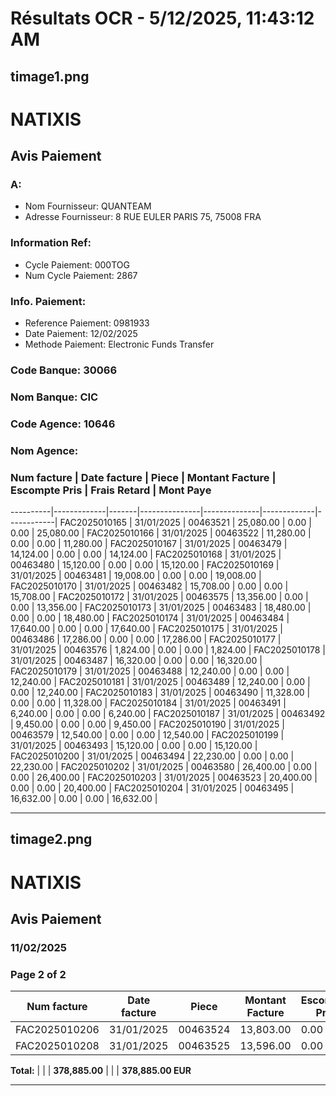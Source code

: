 # Résultats OCR - 5/12/2025, 11:43:12 AM

## timage1.png

# NATIXIS

## Avis Paiement

### A:

* Nom Fournisseur: QUANTEAM
* Adresse Fournisseur: 8 RUE EULER PARIS 75, 75008 FRA

### Information Ref:

* Cycle Paiement: 000TOG
* Num Cycle Paiement: 2867

### Info. Paiement:

* Reference Paiement: 0981933
* Date Paiement: 12/02/2025
* Methode Paiement: Electronic Funds Transfer

### Code Banque: 30066
### Nom Banque: CIC
### Code Agence: 10646
### Nom Agence:

### Num facture | Date facture | Piece | Montant Facture | Escompte Pris | Frais Retard | Mont Paye
----------|-------------|-------|---------------|--------------|-------------|------------|
FAC2025010165 | 31/01/2025 | 00463521 | 25,080.00 | 0.00 | 0.00 | 25,080.00 |
FAC2025010166 | 31/01/2025 | 00463522 | 11,280.00 | 0.00 | 0.00 | 11,280.00 |
FAC2025010167 | 31/01/2025 | 00463479 | 14,124.00 | 0.00 | 0.00 | 14,124.00 |
FAC2025010168 | 31/01/2025 | 00463480 | 15,120.00 | 0.00 | 0.00 | 15,120.00 |
FAC2025010169 | 31/01/2025 | 00463481 | 19,008.00 | 0.00 | 0.00 | 19,008.00 |
FAC2025010170 | 31/01/2025 | 00463482 | 15,708.00 | 0.00 | 0.00 | 15,708.00 |
FAC2025010172 | 31/01/2025 | 00463575 | 13,356.00 | 0.00 | 0.00 | 13,356.00 |
FAC2025010173 | 31/01/2025 | 00463483 | 18,480.00 | 0.00 | 0.00 | 18,480.00 |
FAC2025010174 | 31/01/2025 | 00463484 | 17,640.00 | 0.00 | 0.00 | 17,640.00 |
FAC2025010175 | 31/01/2025 | 00463486 | 17,286.00 | 0.00 | 0.00 | 17,286.00 |
FAC2025010177 | 31/01/2025 | 00463576 | 1,824.00 | 0.00 | 0.00 | 1,824.00 |
FAC2025010178 | 31/01/2025 | 00463487 | 16,320.00 | 0.00 | 0.00 | 16,320.00 |
FAC2025010179 | 31/01/2025 | 00463488 | 12,240.00 | 0.00 | 0.00 | 12,240.00 |
FAC2025010181 | 31/01/2025 | 00463489 | 12,240.00 | 0.00 | 0.00 | 12,240.00 |
FAC2025010183 | 31/01/2025 | 00463490 | 11,328.00 | 0.00 | 0.00 | 11,328.00 |
FAC2025010184 | 31/01/2025 | 00463491 | 6,240.00 | 0.00 | 0.00 | 6,240.00 |
FAC2025010187 | 31/01/2025 | 00463492 | 9,450.00 | 0.00 | 0.00 | 9,450.00 |
FAC2025010190 | 31/01/2025 | 00463579 | 12,540.00 | 0.00 | 0.00 | 12,540.00 |
FAC2025010199 | 31/01/2025 | 00463493 | 15,120.00 | 0.00 | 0.00 | 15,120.00 |
FAC2025010200 | 31/01/2025 | 00463494 | 22,230.00 | 0.00 | 0.00 | 22,230.00 |
FAC2025010202 | 31/01/2025 | 00463580 | 26,400.00 | 0.00 | 0.00 | 26,400.00 |
FAC2025010203 | 31/01/2025 | 00463523 | 20,400.00 | 0.00 | 0.00 | 20,400.00 |
FAC2025010204 | 31/01/2025 | 00463495 | 16,632.00 | 0.00 | 0.00 | 16,632.00 |

---

## timage2.png

**NATIXIS**
================

**Avis Paiement**
-----------------
### 11/02/2025

### Page 2 of 2

**Num facture** | **Date facture** | **Piece** | **Montant Facture** | **Escompte Pris** | **Frais Retard** | **Montant Paye**
------------------|----------------|----------|--------------------|------------------|-----------------|-------------
FAC2025010206   | 31/01/2025      | 00463524  | 13,803.00          | 0.00             | 0.00            | 13,803.00
FAC2025010208   | 31/01/2025      | 00463525  | 13,596.00          | 0.00             | 0.00            | 13,596.00

**Total:**      |                 |          | **378,885.00**     |                |                 | **378,885.00 EUR**

---

